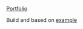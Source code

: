 [Portfolio](https://yhlukhyi-portolio.netlify.app/)

Build and based on [example](https://www.npmjs.com/package/cra-template-react-portfolio)
